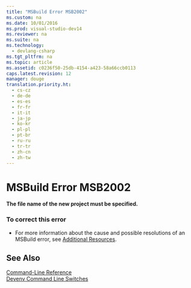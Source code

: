 ```yaml
---
title: "MSBuild Error MSB2002"
ms.custom: na
ms.date: 10/01/2016
ms.prod: visual-studio-dev14
ms.reviewer: na
ms.suite: na
ms.technology: 
  - devlang-csharp
ms.tgt_pltfrm: na
ms.topic: article
ms.assetid: c0236f50-25db-4154-a423-58a66ccb0113
caps.latest.revision: 12
manager: douge
translation.priority.ht: 
  - cs-cz
  - de-de
  - es-es
  - fr-fr
  - it-it
  - ja-jp
  - ko-kr
  - pl-pl
  - pt-br
  - ru-ru
  - tr-tr
  - zh-cn
  - zh-tw
---
```

# MSBuild Error MSB2002
**The file name of the new project must be specified.**  
  
### To correct this error  
  
-   For more information about the cause and possible resolutions of an MSBuild error, see [Additional Resources](../VS_IDE/Additional-MSBuild-Resources.md).  
  
## See Also  
 [Command-Line Reference](../VS_IDE/MSBuild-Command-Line-Reference.md)   
 [Devenv Command Line Switches](../VS_IDE/Devenv-Command-Line-Switches.md)